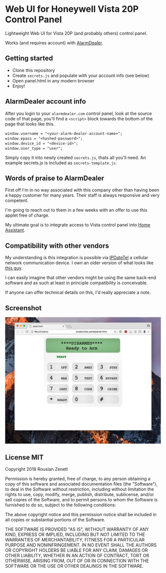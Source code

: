 # Web UI for Honeywell Vista 20P Control Panel 

Lightweight Web UI for Vista 20P (and probably others) control panel.

Works (and requires account) with [AlarmDealer](https://alarmdealer.com).

## Getting started

- Clone this repository
- Create `secrets.js` and populate with your account info (see below)
- Open panel.html in any modern browser
- Enjoy!

## AlarmDealer account info

After you login to your `alarmdealer.com` control panel, look at the source code of that page, you'll find a `<script>` block towards the bottom of the page that looks like this.

	window.username = "<your-alarm-dealer-account-name>";
	window.epass = "<hashed-password>";
	window.device_id = "<device-id>";
	window.user_type = "user";

Simply copy it into newly created `secrets.js`, thats all you'll need. An example secrets.js is included as `secrets-template.js`.

## Words of praise to AlarmDealer

First off I'm in no way associated with this company other than having been a happy customer for many years. Their staff is always responsive and very competent.

I'm going to reach out to them in a few weeks with an offer to use this applet free of charge.

My ultimate goal is to integrate access to Vista control panel into [Home Assistant](https://www.home-assistant.io/). 

## Compatibility with other vendors

My understanding is this integration is possible via [IPDateTel](https://ipdatatel.com) a cellular network communication device. I own an older version of what looks like [this guy](https://ipdatatel.com/products/cellular-alarm-communicators/).

I can easily imagine that other vendors might be using the same back-end software and as such at least in principle compatibility is conceivable.

If anyone can offer technical details on this, I'd really appreciate a note.

## Screenshot

![Screenshot](panel.png)

## License MIT

Copyright 2018 Rouslan Zenetl

Permission is hereby granted, free of charge, to any person obtaining a copy of this software and associated documentation files (the "Software"), to deal in the Software without restriction, including without limitation the rights to use, copy, modify, merge, publish, distribute, sublicense, and/or sell copies of the Software, and to permit persons to whom the Software is furnished to do so, subject to the following conditions:

The above copyright notice and this permission notice shall be included in all copies or substantial portions of the Software.

THE SOFTWARE IS PROVIDED "AS IS", WITHOUT WARRANTY OF ANY KIND, EXPRESS OR IMPLIED, INCLUDING BUT NOT LIMITED TO THE WARRANTIES OF MERCHANTABILITY, FITNESS FOR A PARTICULAR PURPOSE AND NONINFRINGEMENT. IN NO EVENT SHALL THE AUTHORS OR COPYRIGHT HOLDERS BE LIABLE FOR ANY CLAIM, DAMAGES OR OTHER LIABILITY, WHETHER IN AN ACTION OF CONTRACT, TORT OR OTHERWISE, ARISING FROM, OUT OF OR IN CONNECTION WITH THE SOFTWARE OR THE USE OR OTHER DEALINGS IN THE SOFTWARE.